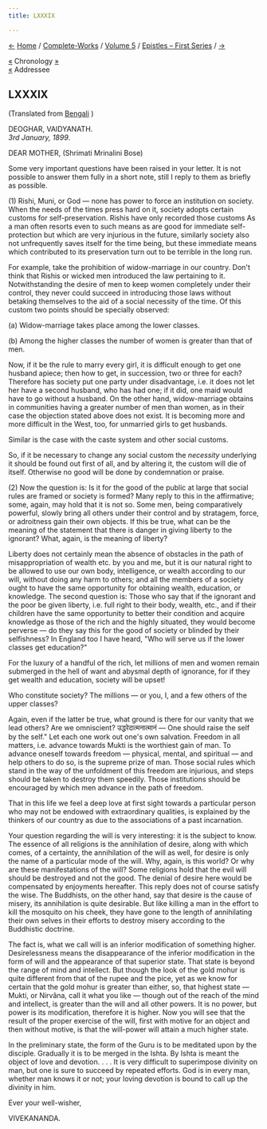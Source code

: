 ```yaml
---
title: LXXXIX

---
```

<div>

[←](088_your_highness.htm) [Home](../../../index.htm) /
[Complete-Works](../../complete_works.htm) / [Volume
5](../volume_5_contents.htm) / [Epistles – First
Series](epistles_first_series_contents.htm) / [→](090_joe.htm)

  

[«](../../volume_9/letters_fifth_series/131_nivedita.htm) Chronology
[»](../../volume_9/letters_fifth_series/132_christina.htm)  
[«](../../volume_4/translation_prose/our_present_social_problems.htm)
Addressee

## LXXXIX

(Translated from [Bengali](b8394e5089.htm) )

DEOGHAR, VAIDYANATH.  
*3rd January, 1899*.

DEAR MOTHER, (Shrimati Mrinalini Bose)

Some very important questions have been raised in your letter. It is not
possible to answer them fully in a short note, still I reply to them as
briefly as possible.

\(1\) Rishi, Muni, or God — none has power to force an institution on
society. When the needs of the times press hard on it, society adopts
certain customs for self-preservation. Rishis have only recorded those
customs As a man often resorts even to such means as are good for
immediate self-protection but which are very injurious in the future,
similarly society also not unfrequently saves itself for the time being,
but these immediate means which contributed to its preservation turn out
to be terrible in the long run.

For example, take the prohibition of widow-marriage in our country.
Don't think that Rishis or wicked men introduced the law pertaining to
it. Notwithstanding the desire of men to keep women completely under
their control, they never could succeed in introducing those laws
without betaking themselves to the aid of a social necessity of the
time. Of this custom two points should be specially observed:

\(a\) Widow-marriage takes place among the lower classes.

\(b\) Among the higher classes the number of women is greater than that
of men.

Now, if it be the rule to marry every girl, it is difficult enough to
get one husband apiece; then how to get, in succession, two or three for
each? Therefore has society put one party under disadvantage, i.e. it
does not let her have a second husband, who has had one; if it did, one
maid would have to go without a husband. On the other hand,
widow-marriage obtains in communities having a greater number of men
than women, as in their case the objection stated above does not exist.
It is becoming more and more difficult in the West, too, for unmarried
girls to get husbands.

Similar is the case with the caste system and other social customs.

So, if it be necessary to change any social custom the *necessity*
underlying it should be found out first of all, and by altering it, the
custom will die of itself. Otherwise no good will be done by
condemnation or praise.

\(2\) Now the question is: Is it for the good of the public at large
that social rules are framed or society is formed? Many reply to this in
the affirmative; some, again, may hold that it is not so. Some men,
being comparatively powerful, slowly bring all others under their
control and by stratagem, force, or adroitness gain their own objects.
If this be true, what can be the meaning of the statement that there is
danger in giving liberty to the ignorant? What, again, is the meaning of
liberty?

Liberty does not certainly mean the absence of obstacles in the path of
misappropriation of wealth etc. by you and me, but it is our natural
right to be allowed to use our own body, intelligence, or wealth
according to our will, without doing any harm to others; and all the
members of a society ought to have the same opportunity for obtaining
wealth, education, or knowledge. The second question is: Those who say
that if the ignorant and the poor be given liberty, i.e. full right to
their body, wealth, etc., and if their children have the same
opportunity to better their condition and acquire knowledge as those of
the rich and the highly situated, they would become perverse — do they
say this for the good of society or blinded by their selfishness? In
England too I have heard, "Who will serve us if the lower classes get
education?"

For the luxury of a handful of the rich, let millions of men and women
remain submerged in the hell of want and abysmal depth of ignorance, for
if they get wealth and education, society will be upset!

Who constitute society? The millions — or you, I, and a few others of
the upper classes?

Again, even if the latter be true, what ground is there for our vanity
that we lead others? Are we omniscient? उद्धरेदात्मनात्मानं — One should
raise the self by the self." Let each one work out one's own salvation.
Freedom in all matters, i.e. advance towards Mukti is the worthiest gain
of man. To advance oneself towards freedom — physical, mental, and
spiritual — and help others to do so, is the supreme prize of man. Those
social rules which stand in the way of the unfoldment of this freedom
are injurious, and steps should be taken to destroy them speedily. Those
institutions should be encouraged by which men advance in the path of
freedom.

That in this life we feel a deep love at first sight towards a
particular person who may not be endowed with extraordinary qualities,
is explained by the thinkers of our country as due to the associations
of a past incarnation.

Your question regarding the will is very interesting: it is the subject
to know. The essence of all religions is the annihilation of desire,
along with which comes, of a certainty, the annihilation of the will as
well, for desire is only the name of a particular mode of the will. Why,
again, is this world? Or why are these manifestations of the will? Some
religions hold that the evil will should be destroyed and not the good.
The denial of desire here would be compensated by enjoyments hereafter.
This reply does not of course satisfy the wise. The Buddhists, on the
other hand, say that desire is the cause of misery, its annihilation is
quite desirable. But like killing a man in the effort to kill the
mosquito on his cheek, they have gone to the length of annihilating
their own selves in their efforts to destroy misery according to the
Buddhistic doctrine.

The fact is, what we call will is an inferior modification of something
higher. Desirelessness means the disappearance of the inferior
modification in the form of will and the appearance of that superior
state. That state is beyond the range of mind and intellect. But though
the look of the gold mohur is quite different from that of the rupee and
the pice, yet as we know for certain that the gold mohur is greater than
either, so, that highest state — Mukti, or Nirvâna, call it what you
like — though out of the reach of the mind and intellect, is greater
than the will and all other powers. It is no power, but power is its
modification, therefore it is higher. Now you will see that the result
of the proper exercise of the will, first with motive for an object and
then without motive, is that the will-power will attain a much higher
state.

In the preliminary state, the form of the Guru is to be meditated upon
by the disciple. Gradually it is to be merged in the Ishta. By Ishta is
meant the object of love and devotion. . . . It is very difficult to
superimpose divinity on man, but one is sure to succeed by repeated
efforts. God is in every man, whether man knows it or not; your loving
devotion is bound to call up the divinity in him.

Ever your well-wisher,

VIVEKANANDA.

</div>
